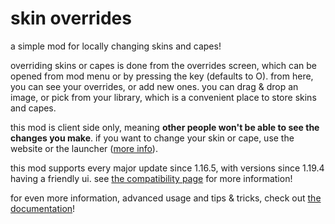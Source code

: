 # skin overrides

a simple mod for locally changing skins and capes!

overriding skins or capes is done from the overrides screen, which can be opened from mod menu or by pressing the key (defaults to O). from here, you can see your overrides, or add new ones. you can drag & drop an image, or pick from your library, which is a convenient place to store skins and capes.

this mod is client side only, meaning **other people won't be able to see the changes you make**. if you want to change your skin or cape, use the website or the launcher ([more info](https://github.com/rosebudmods/skin-overrides/issues/2)).

this mod supports every major update since 1.16.5, with versions since 1.19.4 having a friendly ui. see [the compatibility page](https://rosebud.dev/skin-overrides/compatibility/) for more information!

for even more information, advanced usage and tips & tricks, check out [the documentation](https://rosebud.dev/skin-overrides/)!
